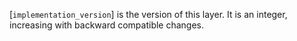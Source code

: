 [`implementation_version`] is the version of this layer.
It is an integer, increasing with backward compatible changes.